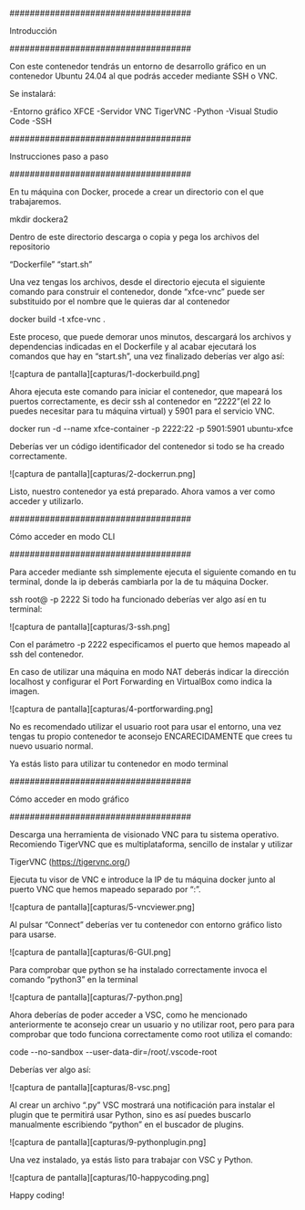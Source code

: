 ####################################

Introducción

####################################

Con este contenedor tendrás un entorno de desarrollo gráfico en un contenedor Ubuntu 24.04 al que podrás acceder mediante SSH o VNC.

Se instalará:

-Entorno gráfico XFCE
-Servidor VNC TigerVNC
-Python
-Visual Studio Code
-SSH


####################################

Instrucciones paso a paso

####################################

En tu máquina con Docker, procede a crear un directorio con el que trabajaremos.

mkdir dockera2

Dentro de este directorio descarga o copia y pega los archivos del repositorio

“Dockerfile”
“start.sh”

Una vez tengas los archivos, desde el directorio ejecuta el siguiente comando para construir el contenedor, donde “xfce-vnc” puede ser substituido por el nombre que le quieras dar al contenedor

docker build -t xfce-vnc .

Este proceso, que puede demorar unos minutos, descargará los archivos y dependencias indicadas en el Dockerfile y al acabar ejecutará los comandos que hay en “start.sh”, una vez finalizado deberías ver algo así:

![captura de pantalla][capturas/1-dockerbuild.png]

Ahora ejecuta este comando para iniciar el contenedor, que mapeará los puertos correctamente, es decir ssh al contenedor en “2222”(el 22 lo puedes necesitar para tu máquina virtual) y 5901 para el servicio VNC.

docker run -d --name xfce-container -p 2222:22 -p 5901:5901 ubuntu-xfce

Deberías ver un código identificador del contenedor si todo se ha creado correctamente.

![captura de pantalla][capturas/2-dockerrun.png]

Listo, nuestro contenedor ya está preparado. Ahora vamos a ver como acceder y utilizarlo.

####################################

Cómo acceder en modo CLI

####################################

Para acceder mediante ssh simplemente ejecuta el siguiente comando en tu terminal, donde la ip deberás cambiarla por la de tu máquina Docker.

ssh root@<IP> -p 2222
Si todo ha funcionado deberías ver algo así en tu terminal:

![captura de pantalla][capturas/3-ssh.png]

Con el parámetro -p 2222 especificamos el puerto que hemos mapeado al ssh del contenedor.

En caso de utilizar una máquina en modo NAT deberás indicar la dirección localhost y configurar el Port Forwarding en VirtualBox como indica la imagen.

![captura de pantalla][capturas/4-portforwarding.png]

No es recomendado utilizar el usuario root para usar el entorno, una vez tengas tu propio contenedor te aconsejo ENCARECIDAMENTE que crees tu nuevo usuario normal.

Ya estás listo para utilizar tu contenedor en modo terminal


####################################

Cómo acceder en modo gráfico

####################################

Descarga una herramienta de visionado VNC para tu sistema operativo.
Recomiendo TigerVNC que es multiplataforma, sencillo de instalar y utilizar

TigerVNC (https://tigervnc.org/)

Ejecuta tu visor de VNC e introduce la IP de tu máquina docker junto al puerto VNC que hemos mapeado separado por “:”.

![captura de pantalla][capturas/5-vncviewer.png]

Al pulsar “Connect” deberías ver tu contenedor con entorno gráfico listo para usarse.

![captura de pantalla][capturas/6-GUI.png]

Para comprobar que python se ha instalado correctamente invoca el comando “python3” en la terminal

![captura de pantalla][capturas/7-python.png]

Ahora deberías de poder acceder a VSC, como he mencionado anteriormente te aconsejo crear un usuario y no utilizar root, pero para para comprobar que todo funciona correctamente como root utiliza el comando:

code --no-sandbox --user-data-dir=/root/.vscode-root

Deberías ver algo así:

![captura de pantalla][capturas/8-vsc.png]

Al crear un archivo “.py” VSC mostrará una notificación para instalar el plugin que te permitirá usar Python, sino es así puedes buscarlo manualmente escribiendo “python” en el buscador de plugins.

![captura de pantalla][capturas/9-pythonplugin.png]

Una vez instalado, ya estás listo para trabajar con VSC y Python.

![captura de pantalla][capturas/10-happycoding.png]

Happy coding!



